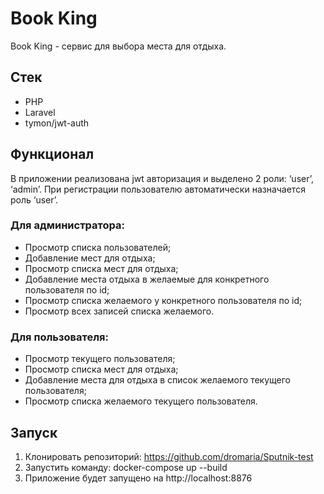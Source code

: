 # Book King

Book King - сервис для выбора места для отдыха.

## Стек
- PHP
- Laravel
- tymon/jwt-auth

## Функционал

В приложении реализована jwt авторизация и выделено 2 роли: ‘user’, ‘admin’. При регистрации пользователю автоматически назначается роль ‘user’.

### Для администратора:
- Просмотр списка пользователей;
- Добавление мест для отдыха;
- Просмотр списка мест для отдыха;
- Добавление места отдыха в желаемые для конкретного пользователя по id;
- Просмотр списка желаемого у конкретного пользователя по id;
- Просмотр всех записей списка желаемого.

### Для пользователя:
- Просмотр текущего пользователя;
- Просмотр списка мест для отдыха;
- Добавление места для отдыха в список желаемого текущего пользователя;
- Просмотр списка желаемого текущего пользователя.

## Запуск
1. Клонировать репозиторий: https://github.com/dromaria/Sputnik-test
2. Запустить команду:  docker-compose up --build 
3. Приложение будет запущено на http://localhost:8876
